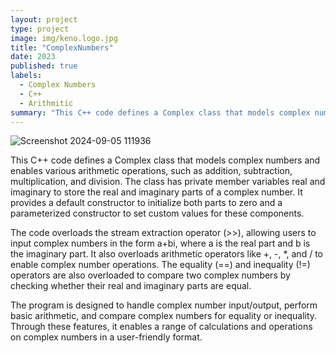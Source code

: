 ```yaml
---
layout: project
type: project
image: img/keno.logo.jpg
title: "ComplexNumbers"
date: 2023
published: true
labels:
  - Complex Numbers
  - C++
  - Arithmitic
summary: "This C++ code defines a Complex class that models complex numbers and allows for various arithmetic operations on them, such as addition, subtraction, multiplication, and division. "
---
```


![Screenshot 2024-09-05 111936](https://github.com/user-attachments/assets/99fadd23-0388-40d7-9c77-097f7065c527)


This C++ code defines a Complex class that models complex numbers and enables various arithmetic operations, such as addition, subtraction, multiplication, and division. The class has private member variables real and imaginary to store the real and imaginary parts of a complex number. It provides a default constructor to initialize both parts to zero and a parameterized constructor to set custom values for these components.

The code overloads the stream extraction operator (>>), allowing users to input complex numbers in the form a+bi, where a is the real part and b is the imaginary part. It also overloads arithmetic operators like +, -, *, and / to enable complex number operations. The equality (==) and inequality (!=) operators are also overloaded to compare two complex numbers by checking whether their real and imaginary parts are equal.

The program is designed to handle complex number input/output, perform basic arithmetic, and compare complex numbers for equality or inequality. Through these features, it enables a range of calculations and operations on complex numbers in a user-friendly format.
